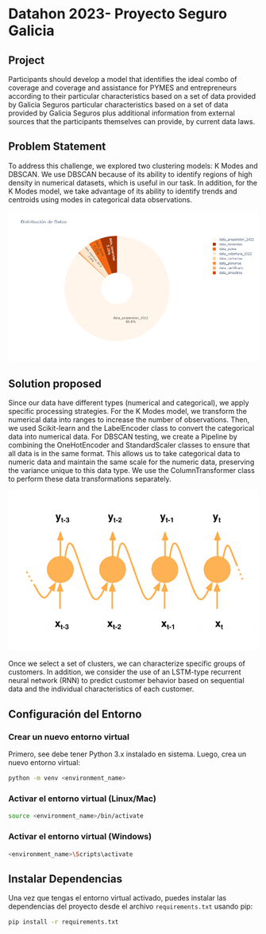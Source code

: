 # Datahon 2023- Proyecto Seguro Galicia
## Project
Participants should develop a model that identifies the ideal combo of coverage and coverage and assistance for PYMES
and entrepreneurs according to their particular characteristics based on a set of data provided by Galicia Seguros particular
characteristics based on a set of data provided by Galicia Seguros plus additional information
from external sources that the participants themselves can provide, by current data laws.

## Problem Statement
To address this challenge, we explored two clustering models: K Modes and DBSCAN.
We use DBSCAN because of its ability to identify regions of high density in numerical datasets, 
which is useful in our task. In addition, for the K Modes model, we take advantage of its ability to identify 
trends and centroids using modes in categorical data observations.

![](/DATOS.png?raw=true "")

## Solution proposed 

Since our data have different types (numerical and categorical), we apply specific processing strategies. 
For the K Modes model, we transform the numerical data into ranges to increase the number of observations. 
Then, we used Scikit-learn and the LabelEncoder class to convert the categorical data into numerical data. 
For DBSCAN testing, we create a Pipeline by combining the OneHotEncoder and StandardScaler classes to ensure that all data is in the same format. 
This allows us to take categorical data to numeric data and maintain the same scale for the numeric data, preserving the variance unique to this data type.
We use the ColumnTransformer class to perform these data transformations separately.

![](/LSTMimage.png?raw=true "")



Once we select a set of clusters, we can characterize specific groups of customers. In addition, we consider the use of an LSTM-type recurrent neural network (RNN) to predict customer behavior
based on sequential data and the individual characteristics of each customer.



## Configuración del Entorno

### Crear un nuevo entorno virtual

Primero, see debe tener Python 3.x instalado en sistema. Luego, crea un nuevo entorno virtual:

```bash
python -m venv <environment_name>
```

### Activar el entorno virtual (Linux/Mac)

```bash
source <environment_name>/bin/activate
```

### Activar el entorno virtual (Windows)

```bash
<environment_name>\Scripts\activate
```

## Instalar Dependencias

Una vez que tengas el entorno virtual activado, puedes instalar las dependencias del proyecto desde el archivo `requirements.txt` usando pip:

```bash
pip install -r requirements.txt
```
